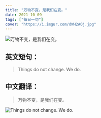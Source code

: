 ```yaml
---
title: "万物不变，是我们在变。"
date: 2021-10-09
tags: ["每日一句"]
cover: "https://i.imgur.com/dWH2AOj.jpg"
---
```


![万物不变，是我们在变。](https://i.imgur.com/1YEyoOb.jpg)

## 英文短句：
> Things do not change. We do.

<!--more-->

## 中文翻译：
> 万物不变，是我们在变。

![Things do not change. We do.](https://i.imgur.com/wmtistO.jpg)

